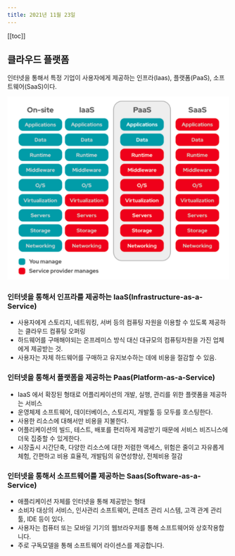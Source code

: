 ```yaml
---
title: 2021년 11월 23일
---
```


[[toc]]

## 클라우드 플랫폼

인터넷을 통해서 특정 기업이 사용자에게 제공하는 인프라(Iaas), 플랫폼(PaaS), 소프트웨어(SaaS)이다.

![An image](./images/cloud-service.png)

### 인터넷을 통해서 인프라를 제공하는 IaaS(Infrastructure-as-a-Service)

- 사용자에게 스토리지, 네트워킹, 서버 등의 컴퓨팅 자원을 이용할 수 있도록 제공하는 클라우드 컴퓨팅 오퍼링
- 하드웨어를 구매해야되는 온프레미스 방식 대신 대규모의 컴퓨팅자원을 가진 업체에게 제공받는 것.
- 사용자는 자체 하드웨어를 구매하고 유지보수하는 데에 비용을 절감할 수 있음.

### 인터넷을 통해서 플랫폼을 제공하는 Paas(Platform-as-a-Service)

- IaaS 에서 확장된 형태로 어플리케이션의 개발, 실행, 관리를 위한 플랫폼을 제공하는 서비스
- 운영체제 소프트웨어, 데이터베이스, 스토리지, 개발툴 등 모두를 호스팅한다.
- 사용한 리소스에 대해서만 비용을 지불한다.
- 어플리케이션의 빌드, 테스트, 배포를 편리하게 제공받기 때문에 서비스 비즈니스에 더욱 집중할 수 있게한다.
- 시장출시 시간단축, 다양한 리소스에 대한 저렴한 액세스, 위험은 줄이고 자유롭게 체험, 간편하고 비용 효율적, 개발팀의 유연성향상, 전체비용 절감

### 인터넷을 통해서 소프트웨어를 제공하는 Saas(Software-as-a-Service)

- 애플리케이션 자체를 인터넷을 통해 제공받는 형태
- 소비자 대상의 서비스, 인사관리 소프트웨어, 콘테츠 관리 시스템, 고객 관계 관리툴, IDE 등이 있다.
- 사용자는 컴퓨터 또는 모바일 기기의 웹브라우저를 통해 소프트웨어와 상호작용합니다.
- 주로 구독모델을 통해 소프트웨어 라이센스를 제공합니다.
